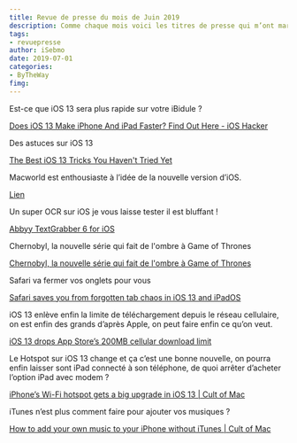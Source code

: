 ```yaml
---
title: Revue de presse du mois de Juin 2019
description: Comme chaque mois voici les titres de presse qui m’ont marqué. 
tags: 
- revuepresse
author: iSebmo
date: 2019-07-01
categories: 
- ByTheWay
fimg: 
---
```


Est-ce que iOS 13 sera plus rapide sur votre iBidule ?

[Does iOS 13 Make iPhone And iPad Faster? Find Out Here - iOS Hacker](https://ioshacker.com/iphone/does-ios-13-make-iphone-and-ipad-faster-find-out-here)

Des astuces sur iOS 13

[The Best iOS 13 Tricks You Haven't Tried Yet](https://lifehacker.com/the-best-ios-13-tricks-you-havent-tried-yet-1835838149)

Macworld est enthousiaste à l’idée de la nouvelle version d’iOS.

[Lien](https://www.macworld.com/article/3405160/ipados-13-changes-everything-and-nothing-about-the-apples-vision-for-the-tablet.html#tk.rss_all)

Un super OCR sur iOS je vous laisse tester il est bluffant !

[Abbyy TextGrabber 6 for iOS](http://www.macdrifter.com/2019/06/abbyy-textgrabber-6-for-ios.html)

Chernobyl, la nouvelle série qui fait de l'ombre à Game of Thrones

[Chernobyl, la nouvelle série qui fait de l'ombre à Game of Thrones](https://www.presse-citron.net/chernobyl-nouvelle-serie-fait-ombre-game-of-thrones/)

Safari va fermer vos onglets pour vous

[Safari saves you from forgotten tab chaos in iOS 13 and iPadOS](https://www.cultofmac.com/629976/safari-auto-close-tabs-ios-13-ipados/)

iOS 13 enlève enfin la limite de téléchargement depuis le réseau cellulaire, on est enfin des grands d’après Apple, on peut faire enfin ce qu’on veut. 

[iOS 13 drops App Store’s 200MB cellular download limit](https://www.cultofmac.com/629094/ios-13-drops-app-store-200mb-download-limit/)

Le Hotspot sur iOS 13 change et ça c’est une bonne nouvelle, on pourra enfin laisser sont iPad connecté à son téléphone, de quoi arrêter d’acheter l’option iPad avec modem ?

[iPhone’s Wi-Fi hotspot gets a big upgrade in iOS 13 | Cult of Mac](https://www.cultofmac.com/629118/iphone-hotspot-wifi-ios-13-ipados/)

iTunes n’est plus comment faire pour ajouter vos musiques ?

[How to add your own music to your iPhone without iTunes | Cult of Mac](https://www.cultofmac.com/626958/how-to-add-your-own-music-to-your-iphone-without-itunes/)